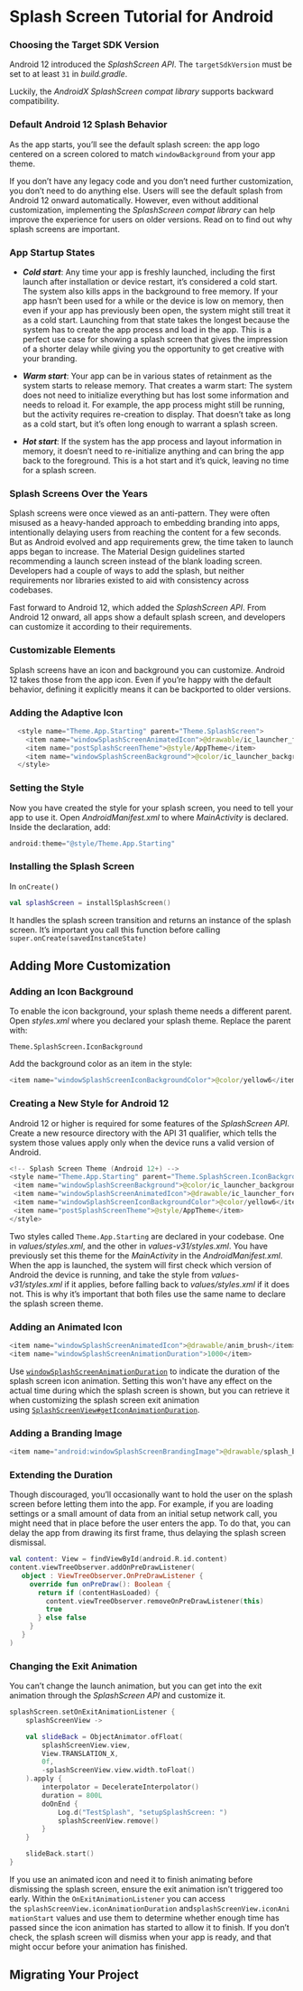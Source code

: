 # Splash Screen Tutorial for Android

### Choosing the Target SDK Version

Android 12 introduced the *SplashScreen API*. The `targetSdkVersion` must be set to at least `31` in *build.gradle*.

Luckily, the *AndroidX SplashScreen compat library* supports backward compatibility.

### Default Android 12 Splash Behavior

As the app starts, you’ll see the default splash screen: the app logo centered on a screen colored to match `windowBackground` from your app theme.

If you don’t have any legacy code and you don’t need further customization, you don’t need to do anything else. Users will see the default splash from Android 12 onward automatically. However, even without additional customization, implementing the *SplashScreen compat library* can help improve the experience for users on older versions. Read on to find out why splash screens are important.

### App Startup States

- ***Cold start***: Any time your app is freshly launched, including the first launch after installation or device restart, it’s considered a cold start. The system also kills apps in the background to free memory. If your app hasn’t been used for a while or the device is low on memory, then even if your app has previously been open, the system might still treat it as a cold start. Launching from that state takes the longest because the system has to create the app process and load in the app. This is a perfect use case for showing a splash screen that gives the impression of a shorter delay while giving you the opportunity to get creative with your branding.

- ***Warm start***: Your app can be in various states of retainment as the system starts to release memory. That creates a warm start: The system does not need to initialize everything but has lost some information and needs to reload it. For example, the app process might still be running, but the activity requires re-creation to display. That doesn’t take as long as a cold start, but it’s often long enough to warrant a splash screen.

- ***Hot start***: If the system has the app process and layout information in memory, it doesn’t need to re-initialize anything and can bring the app back to the foreground. This is a hot start and it’s quick, leaving no time for a splash screen.

### Splash Screens Over the Years

Splash screens were once viewed as an anti-pattern. They were often misused as a heavy-handed approach to embedding branding into apps, intentionally delaying users from reaching the content for a few seconds. But as Android evolved and app requirements grew, the time taken to launch apps began to increase. The Material Design guidelines started recommending a launch screen instead of the blank loading screen. Developers had a couple of ways to add the splash, but neither requirements nor libraries existed to aid with consistency across codebases.

Fast forward to Android 12, which added the *SplashScreen API*. From Android 12 onward, all apps show a default splash screen, and developers can customize it according to their requirements.

### Customizable Elements

Splash screens have an icon and background you can customize. Android 12 takes those from the app icon. Even if you’re happy with the default behavior, defining it explicitly means it can be backported to older versions.

### Adding the Adaptive Icon

```kotlin
  <style name="Theme.App.Starting" parent="Theme.SplashScreen">
    <item name="windowSplashScreenAnimatedIcon">@drawable/ic_launcher_foreground</item>
    <item name="postSplashScreenTheme">@style/AppTheme</item>
    <item name="windowSplashScreenBackground">@color/ic_launcher_background</item>
  </style>
```

### Setting the Style

Now you have created the style for your splash screen, you need to tell your app to use it. Open *AndroidManifest.xml* to where *MainActivity* is declared. Inside the declaration, add:

```kotlin
android:theme="@style/Theme.App.Starting"
```

### Installing the Splash Screen

In `onCreate()`

```kotlin
val splashScreen = installSplashScreen()
```

It handles the splash screen transition and returns an instance of the splash screen.  It’s important you call this function before calling `super.onCreate(savedInstanceState)`

## Adding More Customization

### Adding an Icon Background

To enable the icon background, your splash theme needs a different parent. Open *styles.xml* where you declared your splash theme. Replace the parent with:

`Theme.SplashScreen.IconBackground`

Add the background color as an item in the style:

```kotlin
<item name="windowSplashScreenIconBackgroundColor">@color/yellow6</item>
```

### Creating a New Style for Android 12

Android 12 or higher is required for some features of the *SplashScreen API*. Create a new resource directory with the API 31 qualifier, which tells the system those values apply only when the device runs a valid version of Android.

```kotlin
<!-- Splash Screen Theme (Android 12+) -->
<style name="Theme.App.Starting" parent="Theme.SplashScreen.IconBackground">
 <item name="windowSplashScreenBackground">@color/ic_launcher_background</item>
 <item name="windowSplashScreenAnimatedIcon">@drawable/ic_launcher_foreground</item>
 <item name="windowSplashScreenIconBackgroundColor">@color/yellow6</item>
 <item name="postSplashScreenTheme">@style/AppTheme</item>
</style>
```

Two styles called `Theme.App.Starting` are declared in your codebase. One in *values/styles.xml*, and the other in *values-v31/styles.xml*. You have previously set this theme for the *MainActivity* in the *AndroidManifest.xml*. When the app is launched, the system will first check which version of Android the device is running, and take the style from *values-v31/styles.xml* if it applies, before falling back to *values/styles.xml* if it does not. This is why it’s important that both files use the same name to declare the splash screen theme.

### Adding an Animated Icon

```kotlin
<item name="windowSplashScreenAnimatedIcon">@drawable/anim_brush</item>
<item name="windowSplashScreenAnimationDuration">1000</item>
```

Use [`windowSplashScreenAnimationDuration`](https://developer.android.com/reference/android/R.attr#windowSplashScreenAnimationDuration) to indicate the duration of the splash screen icon animation. Setting this won't have any effect on the actual time during which the splash screen is shown, but you can retrieve it when customizing the splash screen exit animation using [`SplashScreenView#getIconAnimationDuration`](https://developer.android.com/guide/topics/ui/splash-screen/reference/android/window/SplashScreenView#getIconAnimationDuration()).

### Adding a Branding Image

```kotlin
<item name="android:windowSplashScreenBrandingImage">@drawable/splash_branding_image</item>
```

### Extending the Duration

Though discouraged, you’ll occasionally want to hold the user on the splash screen before letting them into the app. For example, if you are loading settings or a small amount of data from an initial setup network call, you might need that in place before the user enters the app. To do that, you can delay the app from drawing its first frame, thus delaying the splash screen dismissal.

```kotlin
val content: View = findViewById(android.R.id.content)
content.viewTreeObserver.addOnPreDrawListener(
   object : ViewTreeObserver.OnPreDrawListener {
     override fun onPreDraw(): Boolean {
       return if (contentHasLoaded) {
         content.viewTreeObserver.removeOnPreDrawListener(this)
         true
       } else false
     }
   }
)
```

### Changing the Exit Animation

You can’t change the launch animation, but you can get into the exit animation through the *SplashScreen API* and customize it.

```kotlin
splashScreen.setOnExitAnimationListener {
    splashScreenView ->

    val slideBack = ObjectAnimator.ofFloat(
        splashScreenView.view,
        View.TRANSLATION_X,
        0f,
        -splashScreenView.view.width.toFloat()
    ).apply {
        interpolator = DecelerateInterpolator()
        duration = 800L
        doOnEnd {
            Log.d("TestSplash", "setupSplashScreen: ")
            splashScreenView.remove()
        }
    }

    slideBack.start()
}
```

If you use an animated icon and need it to finish animating before dismissing the splash screen, ensure the exit animation isn’t triggered too early. Within the `OnExitAnimationListener` you can access the `splashScreenView.iconAnimationDuration` and`splashScreenView.iconAnimationStart` values and use them to determine whether enough time has passed since the icon animation has started to allow it to finish. If you don’t check, the splash screen will dismiss when your app is ready, and that might occur before your animation has finished.

## Migrating Your Project


